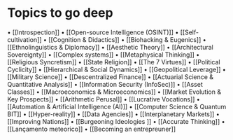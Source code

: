  # Topics to go deep
• [[Introspection]]
• [[Open-source Intelligence (OSINT)]]
• [[Self-cultivation]]
• [[Cognition & Didactics]]
• [[Biohacking & Eugenics]]
• [[Ethnolinguistics & Diplomacy]]
• [[Aesthetic Theory]]
• [[Architectural Sovereignty]]
• [[Complex systems]]
• [[Metaphysical Thinking]]
• [[Religious Syncretism]]
• [[State Religion]]
• [[The 7 Virtues]]
• [[Political Cyclicity]]
• [[Hierarchical & Social Dynamics]]
• [[Geopolitical Leverage]]
• [[Military Science]]
• [[Descentralized Finance]]
• [[Actuarial Science & Quantitative Analysis]]
• [[Information Security (InfoSec)]]
• [[Asset Classes]]
• [[Macroeconomics & Microeconomics]]
• [[Market Evolution & Key Prospects]]
• [[Arithmetic Perusal]]
• [[Lucrative Vocations]]
• [[Automation & Artificial Intelligence (AI)]]
• [[Computer Science & Quantum BIT]]
• [[Hyper-reality]]
• [[Data Agencies]]
• [[Interplanetary Markets]]
• [[Improving Nations]]
• [[Burgeoning Ideologies ]]
• [[Accurate Thinking]]
• [[Lançamento meteorico]]
• [[Becoming an entrepreuner]]